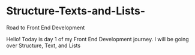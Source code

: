 # Structure-Texts-and-Lists-
Road to Front End Development 

Hello! Today is day 1 of my Front End Development journey. I will be going over Structure, Text, and Lists 



